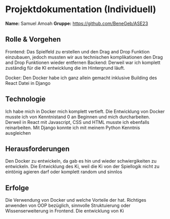 # Projektdokumentation (Individuell)

**Name:** Samuel Amoah
**Gruppe:** https://github.com/BeneGeb/ASE23

## Rolle & Vorgehen

Frontend:
Das Spielfeld zu erstellen und den Drag and Drop Funktion einzubauen, jedoch mussten wir aus technischen komplikationen den Drag and Drop Funktionen wieder entfernen
Backend:
Derweil war ich komplett zuständig für die KI entwicklung die im Hintergrund läuft.

Docker:
Den Docker habe ich ganz allein gemacht inklusive Building des React Datei in Django

## Technologie

Ich habe mich in Docker mich komplett vertieft. Die Entwicklung von Docker musste ich von Kenntnistand 0 an Beginnen und mich durcharbeiten. Derweil in React mit Javascript, CSS und HTML musste ich ebenfalls reinarbeiten. Mit Django konnte ich mit meinem Python Kenntnis ausgleichen

## Herausforderungen

Den Docker zu entwickeln, da gab es hin und wieder schwiergikeiten zu entwickeln. Die Entwicklung des Ki, weil die Ki von der Spiellogik nicht zu eintönig agieren darf oder komplett random und sinnlos

## Erfolge

Die Verwendung von Docker und welche Vorteile der hat.
Richtiges anwenden von OOP bezüglich, sinnvolle Struktuierung oder
Wissenserweiterung in Frontend.
Die entwicklung von Ki
